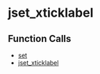 # jset_xticklabel

## Function Calls
- [set](CSD/kCSD/ica/kCsd1D_ICA/STICA_UTIL/set.md)
- [jset_xticklabel](CSD/kCSD/ica/kCsd1D_ICA/STICA_UTIL/jset_xticklabel.md)
